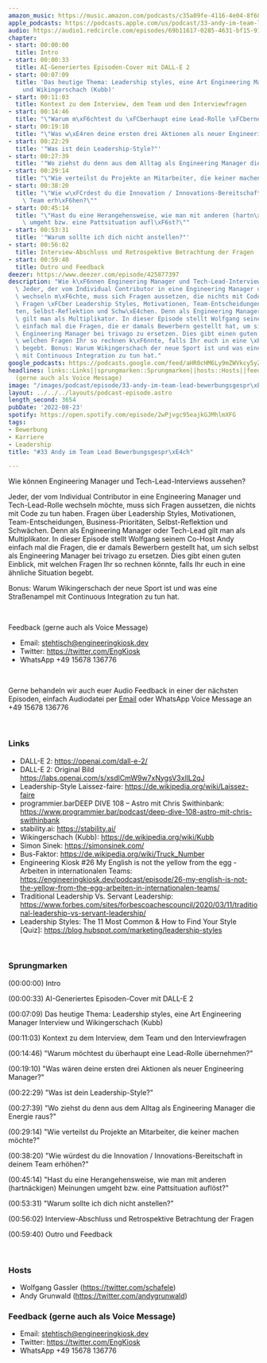 ```yaml
---
amazon_music: https://music.amazon.com/podcasts/c35a09fe-4116-4e04-8f68-77d61b112e46/episodes/0550735b-e673-45ff-bd8b-67815763e651/engineering-kiosk-33-andy-im-team-lead-bewerbungsgespr%C3%A4ch
apple_podcasts: https://podcasts.apple.com/us/podcast/33-andy-im-team-lead-bewerbungsgespr%C3%A4ch/id1603082924?i=1000577040259&uo=4
audio: https://audio1.redcircle.com/episodes/69b11617-0285-4631-bf15-9121e0a0c30b/stream.mp3
chapter:
- start: 00:00:00
  title: Intro
- start: 00:00:33
  title: AI-Generiertes Episoden-Cover mit DALL-E 2
- start: 00:07:09
  title: 'Das heutige Thema: Leadership styles, eine Art Engineering Manager Interview
    und Wikingerschach (Kubb)'
- start: 00:11:03
  title: Kontext zu dem Interview, dem Team und den Interviewfragen
- start: 00:14:46
  title: "\"Warum m\xF6chtest du \xFCberhaupt eine Lead-Rolle \xFCbernehmen?\""
- start: 00:19:10
  title: "\"Was w\xE4ren deine ersten drei Aktionen als neuer Engineering Manager?\""
- start: 00:22:29
  title: '"Was ist dein Leadership-Style?"'
- start: 00:27:39
  title: '"Wo ziehst du denn aus dem Alltag als Engineering Manager die Energie raus?"'
- start: 00:29:14
  title: "\"Wie verteilst du Projekte an Mitarbeiter, die keiner machen m\xF6chte?\""
- start: 00:38:20
  title: "\"Wie w\xFCrdest du die Innovation / Innovations-Bereitschaft in deinem\
    \ Team erh\xF6hen?\""
- start: 00:45:14
  title: "\"Hast du eine Herangehensweise, wie man mit anderen (hartn\xE4ckigen) Meinungen\
    \ umgeht bzw. eine Pattsituation aufl\xF6st?\""
- start: 00:53:31
  title: '"Warum sollte ich dich nicht anstellen?"'
- start: 00:56:02
  title: Interview-Abschluss und Retrospektive Betrachtung der Fragen
- start: 00:59:40
  title: Outro und Feedback
deezer: https://www.deezer.com/episode/425877397
description: "Wie k\xF6nnen Engineering Manager und Tech-Lead-Interviews aussehen?\
  \ Jeder, der vom Individual Contributor in eine Engineering Manager und Tech-Lead-Rolle\
  \ wechseln m\xF6chte, muss sich Fragen aussetzen, die nichts mit Code zu tun haben.\
  \ Fragen \xFCber Leadership Styles, Motivationen, Team-Entscheidungen, Business-Priorit\xE4\
  ten, Selbst-Reflektion und Schw\xE4chen. Denn als Engineering Manager oder Tech-Lead\
  \ gilt man als Multiplikator. In dieser Episode stellt Wolfgang seinem Co-Host Andy\
  \ einfach mal die Fragen, die er damals Bewerbern gestellt hat, um sich selbst als\
  \ Engineering Manager bei trivago zu ersetzen. Dies gibt einen guten Einblick, mit\
  \ welchen Fragen Ihr so rechnen k\xF6nnte, falls Ihr euch in eine \xE4hnliche Situation\
  \ begebt. Bonus: Warum Wikingerschach der neue Sport ist und was eine Stra\xDFenampel\
  \ mit Continuous Integration zu tun hat."
google_podcasts: https://podcasts.google.com/feed/aHR0cHM6Ly9mZWVkcy5yZWRjaXJjbGUuY29tLzBlY2ZkZmQ3LWZkYTEtNGMzZC05NTE1LTQ3NjcyN2Y5ZGY1ZQ/episode/ODc2N2YwMDEtN2I5My00Yjc5LTk0MjktODQwNjM4NDk1MTNj?sa=X&ved=2ahUKEwiWrriyn9z5AhXwDUQIHSawDF0QkfYCegQIARAF
headlines: links::Links||sprungmarken::Sprungmarken||hosts::Hosts||feedback-gerne-auch-als-voice-message::Feedback
  (gerne auch als Voice Message)
image: "/images/podcast/episode/33-andy-im-team-lead-bewerbungsgespr\xE4ch.jpg"
layout: ../../../layouts/podcast-episode.astro
length_second: 3654
pubDate: '2022-08-23'
spotify: https://open.spotify.com/episode/2wPjvgc95eajkGJMhlmXFG
tags:
- Bewerbung
- Karriere
- Leadership
title: "#33 Andy im Team Lead Bewerbungsgespr\xE4ch"

---
```

<p>Wie können Engineering Manager und Tech-Lead-Interviews aussehen?</p><p>Jeder, der vom Individual Contributor in eine Engineering Manager und Tech-Lead-Rolle wechseln möchte, muss sich Fragen aussetzen, die nichts mit Code zu tun haben. Fragen über Leadership Styles, Motivationen, Team-Entscheidungen, Business-Prioritäten, Selbst-Reflektion und Schwächen. Denn als Engineering Manager oder Tech-Lead gilt man als Multiplikator. In dieser Episode stellt Wolfgang seinem Co-Host Andy einfach mal die Fragen, die er damals Bewerbern gestellt hat, um sich selbst als Engineering Manager bei trivago zu ersetzen. Dies gibt einen guten Einblick, mit welchen Fragen Ihr so rechnen könnte, falls Ihr euch in eine ähnliche Situation begebt.</p><p>Bonus: Warum Wikingerschach der neue Sport ist und was eine Straßenampel mit Continuous Integration zu tun hat. </p><p><br></p><p>Feedback (gerne auch als Voice Message)</p><ul><li>Email: <a href="mailto:stehtisch@engineeringkiosk.dev" rel="nofollow">stehtisch@engineeringkiosk.dev</a></li><li>Twitter: <a href="https://twitter.com/EngKiosk" rel="nofollow">https://twitter.com/EngKiosk</a></li><li>WhatsApp +49 15678 136776</li></ul><p><br></p><p>Gerne behandeln wir auch euer Audio Feedback in einer der nächsten Episoden, einfach Audiodatei per <a href="https://engineeringkiosk.dev/kontakt/">Email</a> oder WhatsApp Voice Message an +49 15678 136776</p><p><br></p><h3 id="links">Links</h3><ul><li>DALL-E 2: <a href="https://openai.com/dall-e-2/" rel="nofollow">https://openai.com/dall-e-2/</a></li><li>DALL-E 2: Original Bild <a href="https://labs.openai.com/s/xsdlCmW9w7xNygsV3xIlL2qJ" rel="nofollow">https://labs.openai.com/s/xsdlCmW9w7xNygsV3xIlL2qJ</a> </li><li>Leadership-Style Laissez-faire: <a href="https://de.wikipedia.org/wiki/Laissez-faire" rel="nofollow">https://de.wikipedia.org/wiki/Laissez-faire</a></li><li>programmier.barDEEP DIVE 108 – Astro mit Chris Swithinbank: <a href="https://www.programmier.bar/podcast/deep-dive-108-astro-mit-chris-swithinbank" rel="nofollow">https://www.programmier.bar/podcast/deep-dive-108-astro-mit-chris-swithinbank</a></li><li>stability.ai: <a href="https://stability.ai/" rel="nofollow">https://stability.ai/</a></li><li>Wikingerschach (Kubb): <a href="https://de.wikipedia.org/wiki/Kubb" rel="nofollow">https://de.wikipedia.org/wiki/Kubb</a></li><li>Simon Sinek: <a href="https://simonsinek.com/" rel="nofollow">https://simonsinek.com/</a></li><li>Bus-Faktor: <a href="https://de.wikipedia.org/wiki/Truck_Number" rel="nofollow">https://de.wikipedia.org/wiki/Truck_Number</a></li><li>Engineering Kiosk #26 My English is not the yellow from the egg - Arbeiten in internationalen Teams: <a href="https://engineeringkiosk.dev/podcast/episode/26-my-english-is-not-the-yellow-from-the-egg-arbeiten-in-internationalen-teams/">https://engineeringkiosk.dev/podcast/episode/26-my-english-is-not-the-yellow-from-the-egg-arbeiten-in-internationalen-teams/</a></li><li>Traditional Leadership Vs. Servant Leadership: <a href="https://www.forbes.com/sites/forbescoachescouncil/2020/03/11/traditional-leadership-vs-servant-leadership/" rel="nofollow">https://www.forbes.com/sites/forbescoachescouncil/2020/03/11/traditional-leadership-vs-servant-leadership/</a></li><li>Leadership Styles: The 11 Most Common &amp; How to Find Your Style [Quiz]: <a href="https://blog.hubspot.com/marketing/leadership-styles" rel="nofollow">https://blog.hubspot.com/marketing/leadership-styles</a></li></ul><p><br></p><h3 id="sprungmarken">Sprungmarken</h3><p>(00:00:00) Intro</p><p>(00:00:33) AI-Generiertes Episoden-Cover mit DALL-E 2</p><p>(00:07:09) Das heutige Thema: Leadership styles, eine Art Engineering Manager Interview und Wikingerschach (Kubb)</p><p>(00:11:03) Kontext zu dem Interview, dem Team und den Interviewfragen</p><p>(00:14:46) &#34;Warum möchtest du überhaupt eine Lead-Rolle übernehmen?&#34;</p><p>(00:19:10) &#34;Was wären deine ersten drei Aktionen als neuer Engineering Manager?&#34;</p><p>(00:22:29) &#34;Was ist dein Leadership-Style?&#34;</p><p>(00:27:39) &#34;Wo ziehst du denn aus dem Alltag als Engineering Manager die Energie raus?&#34;</p><p>(00:29:14) &#34;Wie verteilst du Projekte an Mitarbeiter, die keiner machen möchte?&#34;</p><p>(00:38:20) &#34;Wie würdest du die Innovation / Innovations-Bereitschaft in deinem Team erhöhen?&#34;</p><p>(00:45:14) &#34;Hast du eine Herangehensweise, wie man mit anderen (hartnäckigen) Meinungen umgeht bzw. eine Pattsituation auflöst?&#34;</p><p>(00:53:31) &#34;Warum sollte ich dich nicht anstellen?&#34;</p><p>(00:56:02) Interview-Abschluss und Retrospektive Betrachtung der Fragen</p><p>(00:59:40) Outro und Feedback</p><p><br></p><h3 id="hosts">Hosts</h3><ul><li>Wolfgang Gassler (<a href="https://twitter.com/schafele" rel="nofollow">https://twitter.com/schafele</a>)</li><li>Andy Grunwald (<a href="https://twitter.com/andygrunwald" rel="nofollow">https://twitter.com/andygrunwald</a>)</li></ul><h3 id="feedback-gerne-auch-als-voice-message">Feedback (gerne auch als Voice Message)</h3><ul><li>Email: <a href="mailto:stehtisch@engineeringkiosk.dev" rel="nofollow">stehtisch@engineeringkiosk.dev</a></li><li>Twitter: <a href="https://twitter.com/EngKiosk" rel="nofollow">https://twitter.com/EngKiosk</a></li><li>WhatsApp +49 15678 136776</li></ul>